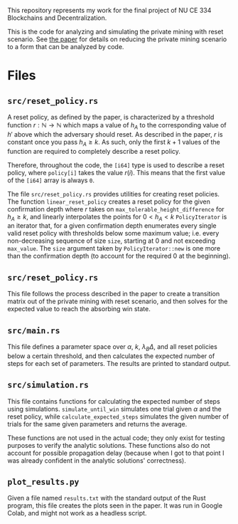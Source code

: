 This repository represents my work for the final project of NU CE 334
Blockchains and Decentralization.

This is the code for analyzing and simulating the private mining with reset
scenario. See [the paper](/paper.pdf) for
details on reducing the private mining scenario to a form that can be analyzed
by code.

# Files

## `src/reset_policy.rs`

A reset policy, as defined by the paper, is characterized by a threshold
function $r : \mathbb{N} \rightarrow \mathbb{N}$ which maps a value of $h_A$ to
the corresponding value of $h'$ above which the adversary should reset.
As described in the paper, $r$ is constant once you pass $h_A \geq k$.
As such, only the first $k + 1$ values of the function are required to
completely describe a reset policy.

Therefore, throughout the code, the `[i64]` type is used to describe a reset
policy, where `policy[i]` takes the value $r(i)$.
This means that the first value of the `[i64]` array is always `0`.

The file `src/reset_policy.rs` provides utilities for creating reset policies.
The function `linear_reset_policy` creates a reset policy for the given
confirmation depth where $r$ takes on `max_tolerable_height_difference` for $h_A
\geq k$, and linearly interpolates the points for $0 < h_A < k$ `PolicyIterator`
is an iterator that, for a given confirmation depth enumerates every single
valid reset policy with thresholds below some maximum value; i.e. every
non-decreasing sequence of size `size`, starting at 0 and not exceeding
`max_value`. The `size` argument taken by `PolicyIterator::new` is one more than
the confirmation depth (to account for the required $0$ at the beginning).

## `src/reset_policy.rs`

This file follows the process described in the paper to create a transition
matrix out of the private mining with reset scenario, and then solves for the
expected value to reach the absorbing win state.

## `src/main.rs`

This file defines a parameter space over $\alpha$, $k$, $\lambda_B\Delta$, and
all reset policies below a certain threshold, and then calculates the expected
number of steps for each set of parameters. The results are printed to standard
output.

## `src/simulation.rs`

This file contains functions for calculating the expected number of steps
using simulations. `simulate_until_win` simulates one trial given $\alpha$ and the reset policy, while `calculate_expected_steps` simulates the given number of trials for the same given parameters and returns the average.

These functions are not used in the actual code; they only exist for testing
purposes to verify the analytic solutions. These functions also do not account
for possible propagation delay (because when I got to that point I was already
confident in the analytic solutions' correctness).

## `plot_results.py`

Given a file named `results.txt` with the standard output of the Rust program,
this file creates the plots seen in the paper. It was run in Google Colab, and
might not work as a headless script.
